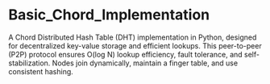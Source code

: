 # Basic_Chord_Implementation
A Chord Distributed Hash Table (DHT) implementation in Python, designed for decentralized key-value storage and efficient lookups. This peer-to-peer (P2P) protocol ensures O(log N) lookup efficiency, fault tolerance, and self-stabilization. Nodes join dynamically, maintain a finger table, and use consistent hashing.
